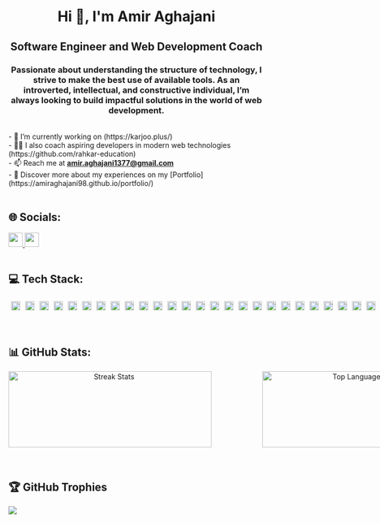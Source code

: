<div align="center">
<h1>Hi 👋, I'm Amir Aghajani</h1>
<h2>Software Engineer and Web Development Coach <br></h2> 
<h3> Passionate about understanding the structure of technology, I strive to make the best use of available tools. As an introverted, intellectual, and constructive individual, I’m always looking to build impactful solutions in the world of web development.</h3> </div>
<br>- 🔭 I’m currently working on (https://karjoo.plus/)<br>- 🧑‍🏫 I also coach aspiring developers in modern web technologies (https://github.com/rahkar-education)<br>- 📫 Reach me at <a href="mailto:amir.aghajani1377@gmail.com"><strong>amir.aghajani1377@gmail.com</strong></a>
<br>- 📄 Discover more about my experiences on my [Portfolio](https://amiraghajani98.github.io/portfolio/)<br>

<br>

## 🌐 Socials:
<a href="https://www.instagram.com/amiir_aghajani98/profilecard/?igsh=MWF0ZjdtbXA0bDRubA==">
  <img src="https://img.shields.io/badge/Instagram-%23E4405F.svg?logo=Instagram&logoColor=white" height="28">
</a>
<a href="https://www.linkedin.com/in/amir-aghajani/">
  <img src="https://img.shields.io/badge/LinkedIn-%230077B5.svg?logo=linkedin&logoColor=white" height="28">
</a>

<br>
<br>

## 💻 Tech Stack:
<div align="center" style="display: flex; justify-content: stretch; gap: 10; width:100% ;">
<img src="https://img.shields.io/badge/html5-%23E34F26.svg?style=plastic&logo=html5&logoColor=white" height="18" style="margin: 5px;">
  <img src="https://img.shields.io/badge/-GraphQL-E10098?style=plastic&logo=graphql&logoColor=white" height="18" style="margin: 5px;">
  <img src="https://img.shields.io/badge/vercel-%23000000.svg?style=plastic&logo=vercel&logoColor=white" height="18" style="margin: 5px;">
  <img src="https://img.shields.io/badge/AWS-%23FF9900.svg?style=plastic&logo=amazon-aws&logoColor=white" height="18" style="margin: 5px;">
  <img src="https://img.shields.io/badge/Next-black?style=plastic&logo=next.js&logoColor=white" height="18" style="margin: 5px;">
  <img src="https://img.shields.io/badge/yarn-%232C8EBB.svg?style=plastic&logo=yarn&logoColor=white" height="18" style="margin: 5px;">
  <img src="https://img.shields.io/badge/react-%2320232a.svg?style=plastic&logo=react&logoColor=%2361DAFB" height="18" style="margin: 5px;">
  <img src="https://img.shields.io/badge/tailwindcss-%2338B2AC.svg?style=plastic&logo=tailwind-css&logoColor=white" height="18" style="margin: 5px;">
  <img src="https://img.shields.io/badge/React_Router-CA4245?style=plastic&logo=react-router&logoColor=white" height="18" style="margin: 5px;">
  <img src="https://img.shields.io/badge/WordPress-%23117AC9.svg?style=plastic&logo=WordPress&logoColor=white" height="18" style="margin: 5px;">
  <img src="https://img.shields.io/badge/mysql-4479A1.svg?style=plastic&logo=mysql&logoColor=white" height="18" style="margin: 5px;">
  <img src="https://img.shields.io/badge/postgres-%23316192.svg?style=plastic&logo=postgresql&logoColor=white" height="18" style="margin: 5px;">
  <img src="https://img.shields.io/badge/github-%23121011.svg?style=plastic&logo=github&logoColor=white" height="18" style="margin: 5px;">
  <img src="https://img.shields.io/badge/chart.js-F5788D.svg?style=plastic&logo=chart.js&logoColor=white" height="18" style="margin: 5px;">
  <img src="https://img.shields.io/badge/-ApolloGraphQL-311C87?style=plastic&logo=apollo-graphql" height="18" style="margin: 5px;">
  <img src="https://img.shields.io/badge/JWT-black?style=plastic&logo=JSON%20web%20tokens" height="18" style="margin: 5px;">
  <img src="https://img.shields.io/badge/bootstrap-%238511FA.svg?style=plastic&logo=bootstrap&logoColor=white" height="18" style="margin: 5px;">
  <img src="https://img.shields.io/badge/css3-%231572B6.svg?style=plastic&logo=css3&logoColor=white" height="18" style="margin: 5px;">
  <img src="https://img.shields.io/badge/ESLint-4B3263?style=plastic&logo=eslint&logoColor=white" height="18" style="margin: 5px;">
  <img src="https://img.shields.io/badge/docker-%230db7ed.svg?style=plastic&logo=docker&logoColor=white" height="18" style="margin: 5px;">
  <img src="https://img.shields.io/badge/Trello-%23026AA7.svg?style=plastic&logo=Trello&logoColor=white" height="18" style="margin: 5px;">
  <img src="https://img.shields.io/badge/SASS-hotpink.svg?style=plastic&logo=SASS&logoColor=white" height="18" style="margin: 5px;">
  <img src="https://img.shields.io/badge/MUI-%230081CB.svg?style=plastic&logo=mui&logoColor=white" height="18" style="margin: 5px;">
  <img src="https://img.shields.io/badge/Mantine-ffffff?style=plastic&logo=Mantine&logoColor=339af0" height="18" style="margin: 5px;">
  <img src="https://img.shields.io/badge/React%20Hook%20Form-%23EC5990.svg?style=plastic&logo=reacthookform&logoColor=white" height="18" style="margin: 5px;">
  <img src="https://img.shields.io/badge/Postman-FF6C37?style=plastic&logo=postman&logoColor=white" height="18" style="margin: 5px;">
  <img src="https://img.shields.io/badge/typescript-%23007ACC.svg?style=plastic&logo=typescript&logoColor=white" height="18" style="margin: 5px;">
  <img src="https://img.shields.io/badge/NPM-%23CB3837.svg?style=plastic&logo=npm&logoColor=white" height="18" style="margin: 5px;">
  <img src="https://img.shields.io/badge/Sequelize-52B0E7?style=plastic&logo=Sequelize&logoColor=white" height="18" style="margin: 5px;">
  <img src="https://img.shields.io/badge/git-%23F05033.svg?style=plastic&logo=git&logoColor=white" height="18" style="margin: 5px;">
  <img src="https://img.shields.io/badge/github%20actions-%232671E5.svg?style=plastic&logo=githubactions&logoColor=white" height="18" style="margin: 5px;">
  <img src="https://img.shields.io/badge/gitlab-%23181717.svg?style=plastic&logo=gitlab&logoColor=white" height="18" style="margin: 5px;">
  <img src="https://img.shields.io/badge/prettier-%23F7B93E.svg?style=plastic&logo=prettier&logoColor=black" height="18" style="margin: 5px;">
</div>

<br>
<br>

## 📊 GitHub Stats:
<div  align="center"  style="display: flex; justify-content: stretch; align-items: center; width: 100%">
  <img src="https://github-readme-streak-stats.herokuapp.com/?user=AmirAghajani98&theme=nightowl&hide_border=false" alt="Streak Stats" style="width: 400px; height: 150px; margin-right: 100px;">
  <img src="https://github-readme-stats.vercel.app/api/top-langs/?username=AmirAghajani98&theme=nightowl&hide_border=false&include_all_commits=true&count_private=true&layout=compact" alt="Top Languages Stats" style="width: 400px; height: 150px;">
</div>

<br>
<br>

## 🏆 GitHub Trophies
![](https://github-profile-trophy.vercel.app/?username=AmirAghajani98&theme=algolia&no-frame=true&no-bg=true&margin-w=4&rank=SSS,SS,S,AAA,AA,A,B,C)



